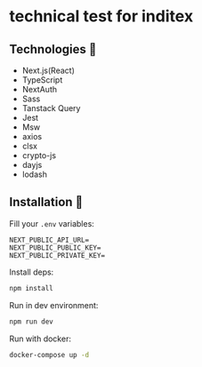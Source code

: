 # technical test for inditex

## Technologies 🔧

- Next.js(React)
- TypeScript
- NextAuth
- Sass
- Tanstack Query
- Jest
- Msw
- axios
- clsx
- crypto-js
- dayjs
- lodash


## Installation 💾

Fill your `.env` variables:

```
NEXT_PUBLIC_API_URL=
NEXT_PUBLIC_PUBLIC_KEY=
NEXT_PUBLIC_PRIVATE_KEY=

```

Install deps:

```bash
npm install
```


Run in dev environment:

```bash
npm run dev
```


Run with docker:

```bash
docker-compose up -d
```
